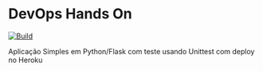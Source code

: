 # DevOps Hands On

[![Build](https://github.com/WillNawate/devopslab/actions/workflows/pipeline.yml/badge.svg)](https://github.com/WillNawate/devopslab/actions)
[![<Sonarcloud quality gate>](https://sonarcloud.io/api/project_badges/measure?project=WillNawate_devopslab&metric=alert_status)](https://sonarcloud.io/project/overview?id=WillNawate_devopslab)

Aplicação Simples em Python/Flask com teste usando Unittest com deploy no Heroku
